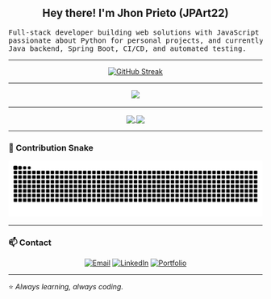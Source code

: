 <h2 align="center">
  Hey there! I'm Jhon Prieto (JPArt22)
</h2>

<pre>
Full-stack developer building web solutions with JavaScript and Node.js,
passionate about Python for personal projects, and currently diving deep into
Java backend, Spring Boot, CI/CD, and automated testing.
</pre>


---

<p align="center">
  <a href="https://git.io/streak-stats">
    <img src="https://github-readme-streak-stats.herokuapp.com?user=JPArt22&theme=dark&hide_border=true" alt="GitHub Streak" />
  </a>
</p>


---

<p align="center">
  <a href="https://skillicons.dev">
    <img src="https://skillicons.dev/icons?i=python,java,js,c,nodejs,spring,django,html,css,tailwind,mysql,mongodb,sqlite,docker,jenkins,githubactions,git,github,vscode,selenium,notion,latex,matlab,jira,trello&perline=11" />
  </a>
</p>

---

<p align="center">
  <a href="https://github.com/JPArt22">
    <img align="center" height="180" src="https://github-readme-stats.vercel.app/api?username=JPArt22&show_icons=true&bg_color=00000000&title_color=12876f&text_color=cccccc&icon_color=117a65&hide_border=true&border_radius=10" />
  </a>
  <a href="https://github.com/JPArt22">
    <img align="center" height="180" src="https://github-readme-stats.vercel.app/api/top-langs/?username=JPArt22&langs_count=8&hide=HTML&layout=compact&show_icons=true&bg_color=00000000&title_color=12876f&text_color=cccccc&icon_color=117a65&hide_border=true&border_radius=10" />
  </a>
</p>

---

### 🐍 Contribution Snake

<p align="center">
  <img src="https://github.com/JPArt22/JPArt22/blob/output/github-snake-dark.svg" alt="snake gif">
</p>

---

### 📫 Contact

<div align="center">
  
[![Email](https://img.shields.io/badge/Email-jhprieto@unal.edu.co-blue?style=for-the-badge&logo=gmail)](mailto:jhprieto@unal.edu.co)
[![LinkedIn](https://img.shields.io/badge/LinkedIn-Jhon%20Prieto-0077B5?style=for-the-badge&logo=linkedin)](https://www.linkedin.com/in/jhon-edison-prieto-artunduaga-5105b1275/)
[![Portfolio](https://img.shields.io/badge/Portfolio-Coming%20Soon-yellow?style=for-the-badge&logo=vercel)](#)

</div>

---

⭐ *Always learning, always coding.*
